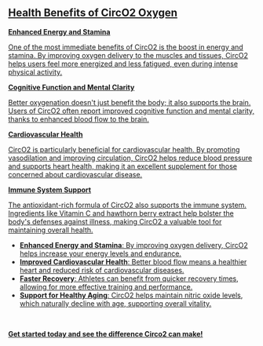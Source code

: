 <h2><a href="https://topoffer24x7.store/circo2">Health Benefits of CircO2 Oxygen</a></h2>
<p><a href="https://topoffer24x7.store/circo2"><strong>Enhanced Energy and Stamina</strong></a></p>
<p><a href="https://topoffer24x7.store/circo2">One of the most immediate benefits of CircO2 is the boost in energy and stamina. By improving oxygen delivery to the muscles and tissues, CircO2 helps users feel more energized and less fatigued, even during intense physical activity.</a></p>
<p><a href="https://topoffer24x7.store/circo2"><strong>Cognitive Function and Mental Clarity</strong></a></p>
<p><a href="https://topoffer24x7.store/circo2">Better oxygenation doesn't just benefit the body; it also supports the brain. Users of CircO2 often report improved cognitive function and mental clarity, thanks to enhanced blood flow to the brain.</a></p>
<p><a href="https://topoffer24x7.store/circo2"><strong>Cardiovascular Health</strong></a></p>
<p><a href="https://topoffer24x7.store/circo2">CircO2 is particularly beneficial for cardiovascular health. By promoting vasodilation and improving circulation, CircO2 helps reduce blood pressure and supports heart health, making it an excellent supplement for those concerned about cardiovascular disease.</a></p>
<p><a href="https://topoffer24x7.store/circo2"><strong>Immune System Support</strong></a></p>
<p><a href="https://topoffer24x7.store/circo2">The antioxidant-rich formula of CircO2 also supports the immune system. Ingredients like Vitamin C and hawthorn berry extract help bolster the body's defenses against illness, making CircO2 a valuable tool for maintaining overall health.</a></p>
<ul>
<li><a href="https://topoffer24x7.store/circo2"><strong>Enhanced Energy and Stamina</strong>: By improving oxygen delivery, CircO2 helps increase your energy levels and endurance.</a></li>
<li><a href="https://topoffer24x7.store/circo2"><strong>Improved Cardiovascular Health</strong>: Better blood flow means a healthier heart and reduced risk of cardiovascular diseases.</a></li>
<li><a href="https://topoffer24x7.store/circo2"><strong>Faster Recovery</strong>: Athletes can benefit from quicker recovery times, allowing for more effective training and performance.</a></li>
<li><a href="https://topoffer24x7.store/circo2"><strong>Support for Healthy Aging</strong>: CircO2 helps maintain nitric oxide levels, which naturally decline with age, supporting overall vitality.</a></li>
</ul>
<p>&nbsp;</p>
<p><a href="https://topoffer24x7.store/circo2"><strong>Get started today and see the difference Circo2 can make!</strong></a></p>
<p>&nbsp;</p>
